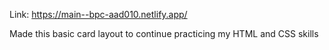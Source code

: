 Link: https://main--bpc-aad010.netlify.app/


Made this basic card layout to continue practicing my HTML and CSS skills

